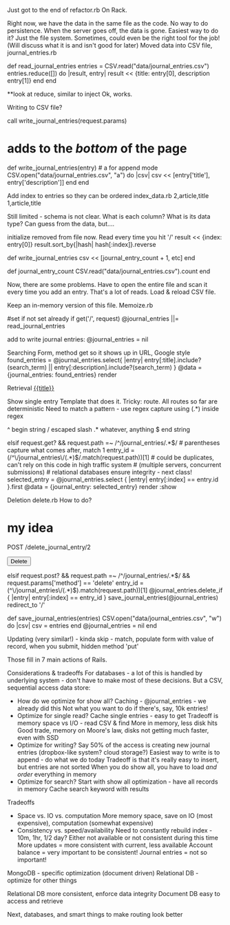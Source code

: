 Just got to the end of refactor.rb
On Rack.

Right now, we have the data in the same file as the code.
No way to do persistence. When the server goes off, the data is gone.
Easiest way to do it? Just the file system. Sometimes, could even be the right tool for the job!
(Will discuss what it is and isn't good for later)
Moved data into CSV file, journal_entries.rb

def read_journal_entries
	entries = CSV.read("data/journal_entries.csv")
	entries.reduce([]) do |result, entry|
		result << {title: entry[0], description entry[1]}
	end
end

**look at reduce, similar to inject
Ok, works.

Writing to CSV file?

call write_journal_entries(request.params)

# adds to the *bottom* of the page
def write_journal_entries(entry)
	# a for append mode
	CSV.open("data/journal_entries.csv", "a") do |csv|
		csv << [entry['title'], entry['description']]
	end
end

Add index to entries so they can be ordered
index_data.rb
2,article,title
1,article,title

Still limited - schema is not clear. What is each column? What is its data type? Can guess from the data, but....

initialize removed from file now. Read every time you hit '/'
result << {index: entry[0]}
result.sort_by{|hash| hash[:index]}.reverse

def write_journal_entries
	csv << [journal_entry_count + 1, etc]
end

def journal_entry_count
	CSV.read("data/journal_entries.csv").count
end

Now, there are some problems.
Have to open the entire file and scan it every time you add an entry. That's a lot of reads. Load & reload CSV file.

Keep an in-memory version of this file.
Memoize.rb

#set if not set already
if get('/', request)
	@journal_entries ||= read_journal_entries

add to write journal entries:
	@journal_entries = nil

Searching
Form, method get so it shows up in URL, Google style
found_entries = @journal_entries.select{ |entry| entry[:title].include?(search_term) || entry[:description].include?(search_term) }
@data = {journal_entries: found_entries}
render

Retrieval
<a href="/journal_entries{{/index}}">{{title}}</a>

Show single entry
Template that does it.
Tricky: route. All routes so far are deterministic
Need to match a pattern - use regex
capture using (.*) inside regex

^ begin string
\/ escaped slash
.* whatever, anything
$ end string

elsif request.get? && request.path =~ /^\/journal_entries\/.*$/
	# parentheses capture what comes after, match 1
	entry_id = (/^\/journal_entries\/(.*)$/.match(request.path))[1]
	# could be duplicates, can't rely on this code in high traffic system
	# (multiple servers, concurrent submissions)
	# relational databases ensure integrity - next class!
	selected_entry = @journal_entries.select { |entry| entry[:index] == entry.id }.first
	@data = {journal_entry: selected_entry}
	render :show

Deletion
delete.rb
How to do?
# my idea
POST
/delete_journal_entry/2
<form action "/journal_entries/{{index}}", method="post">
	<input type="hidden" name="method" value="delete">
	<input type="submit" value="Delete">
</form>

elsif request.post? && request.path =~ /^\/journal_entries\/.*$/ && request.params['method'] == 'delete'
	entry_id = (^\/journal_entries\/(.*)$).match(request.path))[1]
	@journal_entries.delete_if { |entry| entry[:index] == entry_id }
	save_journal_entries(@journal_entries)
	redirect_to '/'

def save_journal_entries(entries)
	CSV.open("data/journal_entries.csv", "w") do |csv|
		csv = entries
	end
	@journal_entries = nil
end

Updating (very similar!) - kinda skip - match, populate form with value of record, when you submit, hidden method 'put'

Those fill in 7 main actions of Rails.

Considerations & tradeoffs
For databases - a lot of this is handled by underlying system - don't have to make most of these decisions.
But a CSV, sequential access data store:
- How do we optimize for show all?
	Caching - @journal_entries - we already did this
	Not what you want to do if there's, say, 10k entries!
- Optimize for single read?
	Cache single entries - easy to get
	Tradeoff is memory space vs I/O - read CSV & find
	More in memory, less disk hits 
	Good trade, memory on Moore's law, disks not getting much faster, even with SSD
- Optimize for writing?
	Say 50% of the access is creating new journal entries (dropbox-like system? cloud storage?)
	Easiest way to write is to append - do what we do today
	Tradeoff is that it's really easy to insert, but entries are not sorted
	When you do show all, you have to load *and order* everything in memory
- Optimize for search?
	Start with show all optimization - have all records in memory
	Cache search keyword with results

Tradeoffs
- Space vs. IO vs. computation
	More memory space, save on IO (most expensive), computation (somewhat expensive)
- Consistency vs. speed/availability
	Need to constantly rebuild index - 10m, 1hr, 1/2 day?
	Either not available or not consistent during this time
	More updates = more consistent with current, less available
	Account balance = very important to be consistent!
	Journal entries = not so important!

MongoDB - specific optimization (document driven)
Relational DB - optimize for other things

Relational DB more consistent, enforce data integrity
Document DB easy to access and retrieve

Next, databases, and smart things to make routing look better
